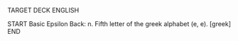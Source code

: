 TARGET DECK
ENGLISH

START
Basic
Epsilon
Back: n. Fifth letter of the greek alphabet (e, e). [greek]
END

